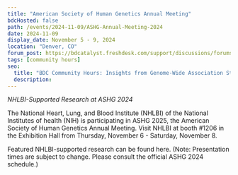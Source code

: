```yaml
---
title: "American Society of Human Genetics Annual Meeting"
bdcHosted: false
path: /events/2024-11-09/ASHG-Annual-Meeting-2024
date: 2024-11-09
display_date: November 5 - 9, 2024
location: "Denver, CO"
forum_post: https://bdcatalyst.freshdesk.com/support/discussions/forums/60000252439
tags: [community hours]
seo:
  title: "BDC Community Hours: Insights from Genome-Wide Association Studies: Linking Genetics and Imaging"
  description:
---
```

*NHLBI-Supported Research at ASHG 2024*

The National Heart, Lung, and Blood Institute (NHLBI) of the National Institutes of health (NIH) is participating in ASHG 2025, the American Society of Human Genetics Annual Meeting. Visit NHLBI at booth #1206 in the Exhibition Hall from Thursday, November 6 - Saturday, November 8.

Featured NHLBI-supported research can be found here.
(Note: Presentation times are subject to change. Please consult the official ASHG 2024 schedule.)




